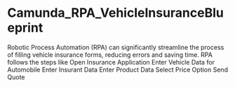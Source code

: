 # Camunda_RPA_VehicleInsuranceBlueprint
Robotic Process Automation (RPA) can significantly streamline the process of filling vehicle insurance forms, reducing errors and saving time. RPA follows the steps like Open Insurance Application     Enter Vehicle Data for Automobile     Enter Insurant Data     Enter Product Data     Select Price Option     Send Quote
